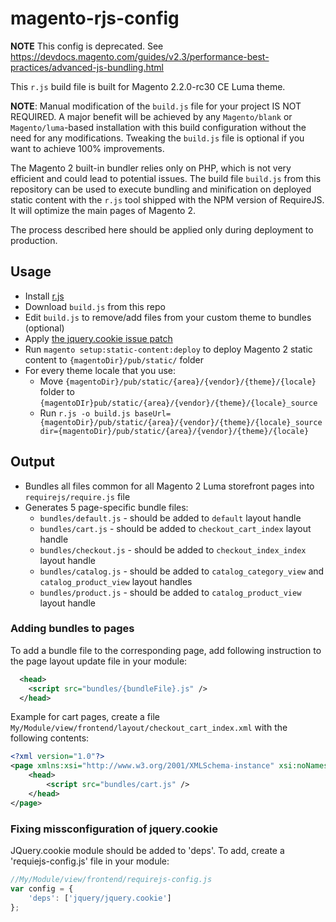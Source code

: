 # magento-rjs-config

**NOTE** This config is deprecated. See https://devdocs.magento.com/guides/v2.3/performance-best-practices/advanced-js-bundling.html



This `r.js` build file is built for Magento 2.2.0-rc30 CE Luma theme.

**NOTE**: Manual modification of the `build.js` file for your project IS NOT REQUIRED. A major benefit will be achieved by any `Magento/blank` or `Magento/luma`-based installation with this build configuration without the need for any modifications. Tweaking the `build.js` file is optional if you want to achieve 100% improvements.

The Magento 2 built-in bundler relies only on PHP, which is not very efficient and could lead to potential issues. The build file `build.js` from this repository can be used to execute bundling and minification on deployed static content with the `r.js` tool shipped with the NPM version of RequireJS. It will optimize the main pages of Magento 2.

The process described here should be applied only during deployment to production.

## Usage
* Install [r.js](http://requirejs.org/docs/optimization.html)
* Download `build.js` from this repo
* Edit `build.js` to remove/add files from your custom theme to bundles (optional)
* Apply [the jquery.cookie issue patch](#Fixing-missconfiguration-of-jquery.cookie)
* Run `magento setup:static-content:deploy` to deploy Magento 2 static content to `{magentoDir}/pub/static/` folder
* For every theme locale that you use:
  * Move `{magentoDir}/pub/static/{area}/{vendor}/{theme}/{locale}` folder to `{magentoDIr}pub/static/{area}/{vendor}/{theme}/{locale}_source`
  * Run `r.js -o build.js baseUrl={magentoDir}/pub/static/{area}/{vendor}/{theme}/{locale}_source dir={magentoDir}/pub/static/{area}/{vendor}/{theme}/{locale}`

## Output
* Bundles all files common for all Magento 2 Luma storefront pages into `requirejs/require.js` file
* Generates 5 page-specific bundle files:
  * `bundles/default.js` - should be added to `default` layout handle
  * `bundles/cart.js` - should be added to `checkout_cart_index` layout handle
  * `bundles/checkout.js` - should be added to `checkout_index_index` layout handle
  * `bundles/catalog.js` - should be added to `catalog_category_view` and `catalog_product_view` layout handles
  * `bundles/product.js` - should be added to `catalog_product_view` layout handle

### Adding bundles to pages
To add a bundle file to the corresponding page, add following instruction to the page layout update file in your module:
```xml
  <head>
    <script src="bundles/{bundleFile}.js" />
  </head>
```

Example for cart pages, create a file `My/Module/view/frontend/layout/checkout_cart_index.xml` with the following contents:
```xml
<?xml version="1.0"?>
<page xmlns:xsi="http://www.w3.org/2001/XMLSchema-instance" xsi:noNamespaceSchemaLocation="urn:magento:framework:View/Layout/etc/page_configuration.xsd">
    <head>
        <script src="bundles/cart.js" />
    </head>
</page>
```
### Fixing missconfiguration of jquery.cookie
JQuery.cookie module should be added to 'deps'. To add, create a 'requiejs-config.js' file in your module:
```javascript
//My/Module/view/frontend/requirejs-config.js
var config = {
    'deps': ['jquery/jquery.cookie']
};
```
